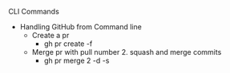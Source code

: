 CLI Commands

- Handling GitHub from Command line
    - Create a pr
        - gh pr create -f
    - Merge pr with pull number 2. squash and merge commits
        - gh pr merge 2 -d -s
